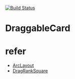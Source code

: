 [![Build Status](https://jenkins.ichenprocin.dsmynas.com/buildStatus/icon?job=DraggableCardCI)](https://jenkins.ichenprocin.dsmynas.com/job/DraggableCardCI/) 

# DraggableCard


# refer
 - [ArcLayout](https://github.com/ogaclejapan/ArcLayout)
 - [DragRankSquare](https://github.com/xmuSistone/DragRankSquare)
